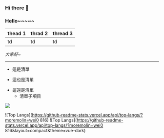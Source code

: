 ### Hi there 👋
### Hello~~~~~
| thead 1 | thrad 2 | thread 3 |
|---------|---------|----------|
|td       |td       |td        |

*大家好~*
***
- 這是清單
+ 這也是清單
* 這還是清單
  - 清單子項目

![](https://cdn-icons-png.flaticon.com/512/6866/6866595.png)

![Top
Langs](https://github-readme-stats.vercel.app/api/top-langs/?moremolin=wei0
816)
![Top
Langs](https://github-readme-stats.vercel.app/api/top-langs/?moremolin=wei0
816&layout=compact&theme=vue-dark)
<!--
**moremolin/moremolin** is a ✨ _special_ ✨ repository because its `README.md` (this file) appears on your GitHub profile.

Here are some ideas to get you started:

- 🔭 I’m currently working on ...
- 🌱 I’m currently learning ...
- 👯 I’m looking to collaborate on ...
- 🤔 I’m looking for help with ...
- 💬 Ask me about ...
- 📫 How to reach me: ...
- 😄 Pronouns: ...
- ⚡ Fun fact: ...
-->
